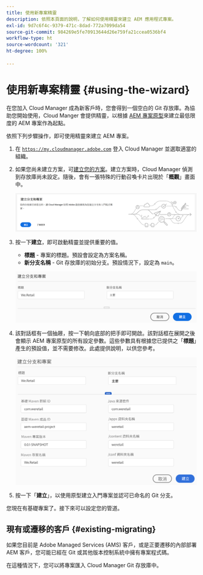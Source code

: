 ```yaml
---
title: 使用新專案精靈
description: 依照本頁面的說明，了解如何使用精靈來建立 AEM 應用程式專案。
exl-id: 9d7c6f4c-9379-471c-8dad-772a7099da54
source-git-commit: 984269e5fe70913644d26e759fa21ccea0536bf4
workflow-type: ht
source-wordcount: '321'
ht-degree: 100%

---
```



# 使用新專案精靈 {#using-the-wizard}

在您加入 Cloud Manager 成為新客戶時，您會得到一個空白的 Git 存放庫。為協助您開始使用，Cloud Manger 會提供精靈，以根據 [AEM 專案原型](https://github.com/adobe/aem-project-archetype)來建立最低限度的 AEM 專案作為起點。

依照下列步驟操作，即可使用精靈來建立 AEM 專案。

1. 在 [`https://my.cloudmanager.adobe.com`](https://my.cloudmanager.adobe.com) 登入 Cloud Manager 並選取適當的組織。

1. 如果您尚未建立方案，可[建立您的方案](program-setup.md)。建立方案時，Cloud Manager 偵測到存放庫尚未設定。隨後，會有一張特殊的行動召喚卡片出現於「**概觀**」畫面中。

   ![建立專案 CTA](/help/assets/image2018-10-3_14-29-44.png)

1. 按一下&#x200B;**建立**，即可啟動精靈並提供重要的值。

   * **標題** - 專案的標題。預設會設定為方案名稱。
   * **新分支名稱** - Git 存放庫的初始分支。預設情況下，設定為 `main`。

   ![專案值](/help/assets/screen_shot_2018-10-08at55825am.png)

1. 該對話框有一個抽屜，按一下朝向底部的把手即可開啟。該對話框在展開之後會顯示 AEM 專案原型的所有設定參數。這些參數具有根據您已提供之「**標題**」產生的預設值，並不需要修改。此處提供說明，以供您參考。

   ![詳細的原型參數](/help/assets/screen_shot_2018-10-08at60032am.png)

1. 按一下「**建立**」，以使用原型建立入門專案並認可已命名的 Git 分支。

您現在有基礎專案了。接下來可以設定您的管道。

## 現有或遷移的客戶 {#existing-migrating}

如果您目前是 Adobe Managed Services (AMS) 客戶，或是正要遷移的內部部署 AEM 客戶，您可能已經在 Git 或其他版本控制系統中擁有專案程式碼。

在這種情況下，您可以將專案匯入 Cloud Manager Git 存放庫中。
